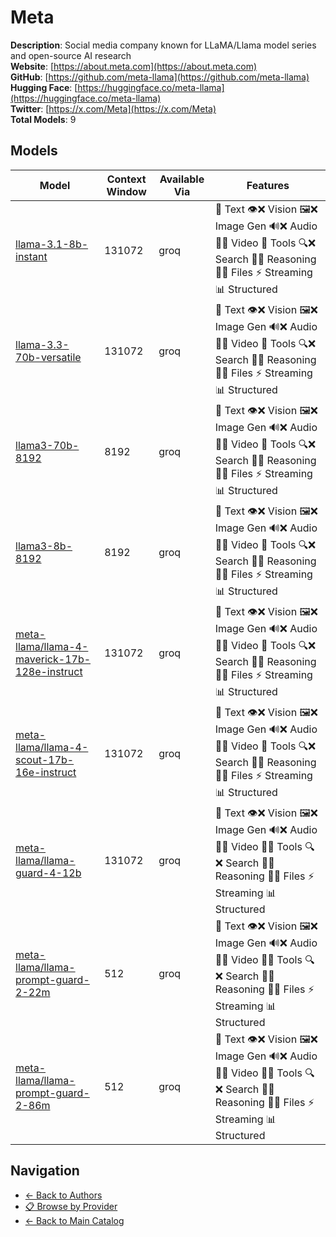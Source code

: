 # Meta

**Description**: Social media company known for LLaMA/Llama model series and open-source AI research  
**Website**: [https://about.meta.com](https://about.meta.com)  
**GitHub**: [https://github.com/meta-llama](https://github.com/meta-llama)  
**Hugging Face**: [https://huggingface.co/meta-llama](https://huggingface.co/meta-llama)  
**Twitter**: [https://x.com/Meta](https://x.com/Meta)  
**Total Models**: 9

## Models

| Model | Context Window | Available Via | Features |
|-------|----------------|---------------|----------|
| [llama-3.1-8b-instant](./models/llama-3.1-8b-instant.md) | 131072 | groq | <span title="Text Processing: Supported">📝 Text</span> <span title="Vision/Image Input: Not Supported">👁️❌ Vision</span> <span title="Image Generation: Not Supported">🖼️❌ Image Gen</span> <span title="Audio Processing: Not Supported">🔊❌ Audio</span> <span title="Video Generation: Not Supported">🎥❌ Video</span> <span title="Tool Calling: Supported">🔧 Tools</span> <span title="Web Search: Not Supported">🔍❌ Search</span> <span title="Advanced Reasoning: Not Supported">🧠❌ Reasoning</span> <span title="File Attachments: Not Supported">📎❌ Files</span> <span title="Response Streaming: Supported">⚡ Streaming</span> <span title="Structured Output: Supported">📊 Structured</span> |
| [llama-3.3-70b-versatile](./models/llama-3.3-70b-versatile.md) | 131072 | groq | <span title="Text Processing: Supported">📝 Text</span> <span title="Vision/Image Input: Not Supported">👁️❌ Vision</span> <span title="Image Generation: Not Supported">🖼️❌ Image Gen</span> <span title="Audio Processing: Not Supported">🔊❌ Audio</span> <span title="Video Generation: Not Supported">🎥❌ Video</span> <span title="Tool Calling: Supported">🔧 Tools</span> <span title="Web Search: Not Supported">🔍❌ Search</span> <span title="Advanced Reasoning: Not Supported">🧠❌ Reasoning</span> <span title="File Attachments: Not Supported">📎❌ Files</span> <span title="Response Streaming: Supported">⚡ Streaming</span> <span title="Structured Output: Supported">📊 Structured</span> |
| [llama3-70b-8192](./models/llama3-70b-8192.md) | 8192 | groq | <span title="Text Processing: Supported">📝 Text</span> <span title="Vision/Image Input: Not Supported">👁️❌ Vision</span> <span title="Image Generation: Not Supported">🖼️❌ Image Gen</span> <span title="Audio Processing: Not Supported">🔊❌ Audio</span> <span title="Video Generation: Not Supported">🎥❌ Video</span> <span title="Tool Calling: Supported">🔧 Tools</span> <span title="Web Search: Not Supported">🔍❌ Search</span> <span title="Advanced Reasoning: Not Supported">🧠❌ Reasoning</span> <span title="File Attachments: Not Supported">📎❌ Files</span> <span title="Response Streaming: Supported">⚡ Streaming</span> <span title="Structured Output: Supported">📊 Structured</span> |
| [llama3-8b-8192](./models/llama3-8b-8192.md) | 8192 | groq | <span title="Text Processing: Supported">📝 Text</span> <span title="Vision/Image Input: Not Supported">👁️❌ Vision</span> <span title="Image Generation: Not Supported">🖼️❌ Image Gen</span> <span title="Audio Processing: Not Supported">🔊❌ Audio</span> <span title="Video Generation: Not Supported">🎥❌ Video</span> <span title="Tool Calling: Supported">🔧 Tools</span> <span title="Web Search: Not Supported">🔍❌ Search</span> <span title="Advanced Reasoning: Not Supported">🧠❌ Reasoning</span> <span title="File Attachments: Not Supported">📎❌ Files</span> <span title="Response Streaming: Supported">⚡ Streaming</span> <span title="Structured Output: Supported">📊 Structured</span> |
| [meta-llama/llama-4-maverick-17b-128e-instruct](./models/meta-llama/llama-4-maverick-17b-128e-instruct.md) | 131072 | groq | <span title="Text Processing: Supported">📝 Text</span> <span title="Vision/Image Input: Not Supported">👁️❌ Vision</span> <span title="Image Generation: Not Supported">🖼️❌ Image Gen</span> <span title="Audio Processing: Not Supported">🔊❌ Audio</span> <span title="Video Generation: Not Supported">🎥❌ Video</span> <span title="Tool Calling: Supported">🔧 Tools</span> <span title="Web Search: Not Supported">🔍❌ Search</span> <span title="Advanced Reasoning: Not Supported">🧠❌ Reasoning</span> <span title="File Attachments: Not Supported">📎❌ Files</span> <span title="Response Streaming: Supported">⚡ Streaming</span> <span title="Structured Output: Supported">📊 Structured</span> |
| [meta-llama/llama-4-scout-17b-16e-instruct](./models/meta-llama/llama-4-scout-17b-16e-instruct.md) | 131072 | groq | <span title="Text Processing: Supported">📝 Text</span> <span title="Vision/Image Input: Not Supported">👁️❌ Vision</span> <span title="Image Generation: Not Supported">🖼️❌ Image Gen</span> <span title="Audio Processing: Not Supported">🔊❌ Audio</span> <span title="Video Generation: Not Supported">🎥❌ Video</span> <span title="Tool Calling: Supported">🔧 Tools</span> <span title="Web Search: Not Supported">🔍❌ Search</span> <span title="Advanced Reasoning: Not Supported">🧠❌ Reasoning</span> <span title="File Attachments: Not Supported">📎❌ Files</span> <span title="Response Streaming: Supported">⚡ Streaming</span> <span title="Structured Output: Supported">📊 Structured</span> |
| [meta-llama/llama-guard-4-12b](./models/meta-llama/llama-guard-4-12b.md) | 131072 | groq | <span title="Text Processing: Supported">📝 Text</span> <span title="Vision/Image Input: Not Supported">👁️❌ Vision</span> <span title="Image Generation: Not Supported">🖼️❌ Image Gen</span> <span title="Audio Processing: Not Supported">🔊❌ Audio</span> <span title="Video Generation: Not Supported">🎥❌ Video</span> <span title="Tool Calling: Not Supported">🔧❌ Tools</span> <span title="Web Search: Not Supported">🔍❌ Search</span> <span title="Advanced Reasoning: Not Supported">🧠❌ Reasoning</span> <span title="File Attachments: Not Supported">📎❌ Files</span> <span title="Response Streaming: Supported">⚡ Streaming</span> <span title="Structured Output: Supported">📊 Structured</span> |
| [meta-llama/llama-prompt-guard-2-22m](./models/meta-llama/llama-prompt-guard-2-22m.md) | 512 | groq | <span title="Text Processing: Supported">📝 Text</span> <span title="Vision/Image Input: Not Supported">👁️❌ Vision</span> <span title="Image Generation: Not Supported">🖼️❌ Image Gen</span> <span title="Audio Processing: Not Supported">🔊❌ Audio</span> <span title="Video Generation: Not Supported">🎥❌ Video</span> <span title="Tool Calling: Not Supported">🔧❌ Tools</span> <span title="Web Search: Not Supported">🔍❌ Search</span> <span title="Advanced Reasoning: Not Supported">🧠❌ Reasoning</span> <span title="File Attachments: Not Supported">📎❌ Files</span> <span title="Response Streaming: Supported">⚡ Streaming</span> <span title="Structured Output: Supported">📊 Structured</span> |
| [meta-llama/llama-prompt-guard-2-86m](./models/meta-llama/llama-prompt-guard-2-86m.md) | 512 | groq | <span title="Text Processing: Supported">📝 Text</span> <span title="Vision/Image Input: Not Supported">👁️❌ Vision</span> <span title="Image Generation: Not Supported">🖼️❌ Image Gen</span> <span title="Audio Processing: Not Supported">🔊❌ Audio</span> <span title="Video Generation: Not Supported">🎥❌ Video</span> <span title="Tool Calling: Not Supported">🔧❌ Tools</span> <span title="Web Search: Not Supported">🔍❌ Search</span> <span title="Advanced Reasoning: Not Supported">🧠❌ Reasoning</span> <span title="File Attachments: Not Supported">📎❌ Files</span> <span title="Response Streaming: Supported">⚡ Streaming</span> <span title="Structured Output: Supported">📊 Structured</span> |

## Navigation

- [← Back to Authors](../README.md)
- [📋 Browse by Provider](../../providers/README.md)
- [← Back to Main Catalog](../../README.md)
